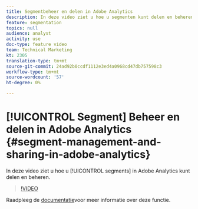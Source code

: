 ```yaml
---
title: Segmentbeheer en delen in Adobe Analytics
description: In deze video ziet u hoe u segmenten kunt delen en beheren in Adobe Analytics.
feature: segmentation
topics: null
audience: analyst
activity: use
doc-type: feature video
team: Technical Marketing
kt: 2305
translation-type: tm+mt
source-git-commit: 24ad92b0ccdf1112e3ed4a0968cd47db757598c3
workflow-type: tm+mt
source-wordcount: '57'
ht-degree: 0%

---
```



# [!UICONTROL Segment] Beheer en delen in Adobe Analytics {#segment-management-and-sharing-in-adobe-analytics}

In deze video ziet u hoe u [!UICONTROL segments] in Adobe Analytics kunt delen en beheren.

>[!VIDEO](https://video.tv.adobe.com/v/25402/?quality=12)

Raadpleeg de [documentatie](https://marketing.adobe.com/resources/help/en_US/analytics/segment/seg_manage.html)voor meer informatie over deze functie.
